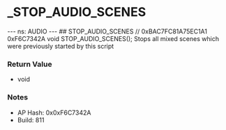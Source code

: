 # _STOP_AUDIO_SCENES

--- ns: AUDIO --- ## STOP_AUDIO_SCENES  // 0xBAC7FC81A75EC1A1 0xF6C7342A void STOP_AUDIO_SCENES();  Stops all mixed scenes which were previously started by this script

### Return Value
* void

### Notes
* AP Hash: 0x0xF6C7342A
* Build: 811

